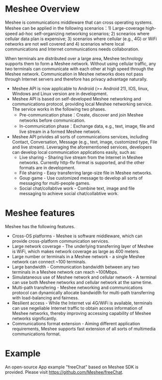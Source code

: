 #	Meshee Overview
Meshee is communications middleware that can cross operating systems. Meshee can be applied in the following scenarios：1) Large-coverage high-speed ad-hoc self-organizing networking scenarios; 2) scnearios where cellular data plan is expensive; 3) scenarios where cellular (e.g., 4G) or WiFi networks are not well covered and 4) scenarios where local communications and Internet communications needs collaboration.

When terminals are distributed over a large area, Meshee technology supports them to form a Meshee network. Without using cellular traffic, any two terminals can communicate with each other at high speed through the Meshee network. Communication in Meshee networks does not pass through Internet servers and therefore has privacy advantage naturally.
*	Meshee API is now applicable to Android (>= Android 21), IOS, linux, Windows and Linux version are in development.
*	Meshee API is based on self-developed Meshee networking and communications protocol, providing local Meshee networking service. The service works in the following two phases.
	*	Pre-communication phase：Create, discover and join Meshee networks before communication.
	*	In-communication phase：Exchange data, e.g., text, image, file and live stream in a formed Meshee network.
*	Meshee API privides all sorts of communications services, including Contact, Conversation, Message (e.g., text, image, customized type, File and live stream). Leveraging the aforementioned services, developers can develop local communication applications easily, such as:
	*	Live sharing - Sharing live stream from the Internet in Meshee networks. Currently http-flv format is supported, and the other formats are in development.
	*	File sharing - Easy transferring large-size file in Meshee networks.
	*	Goup game - Use customized message to develop all sorts of messaging for multi-people games.
	*	Social chat/collabtive work - Combine text, image and file messaging to achieve social chat/collabtive work.

#	Meshee features
Meshee has the following features.
*	Cross-OS platforms - Meshee is software middleware, which can provide cross-platform communication services.
*	Large network coverage - The underlying transferring layer of Meshee is WiFi, which makes network coverage as large as 400 meters.
*	Large number or terminals in a Meshee network - a single Meshee network can connect ~100 terminals.
*	Large bandwidth - Communication bandwidth between any two terminals in a Meshee network can reach ~100Mbps.
*	Simulataneous use of Meshee network and cellular network - A terminal can use both Meshee networks and cellular network at the same time.
*	Multi-path transfering - Meshee networking and communications protocol can dynamically allocate bandwidth for multi-path transferring with load-balancing and fairness.
*	Resilient access - While the Internet vai 4G/WiFi is available,  terminals can use negeliable Internet traffic to obtain access information of Meshee networks, thereby improving accessing capability of Meshee networks significantly.
*	Communications format extension - Aiming different application requirements, Meshee supports fast extension of all sorts of multimedia communications format.


#	Example
An open-source App example "freeChat" based on Meshee SDK is provided. Please visit https://github.com/Meshee/freeChat.
